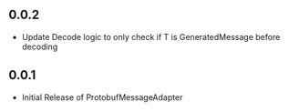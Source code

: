 ## 0.0.2
* Update Decode logic to only check if T is GeneratedMessage before decoding

## 0.0.1
* Initial Release of ProtobufMessageAdapter
